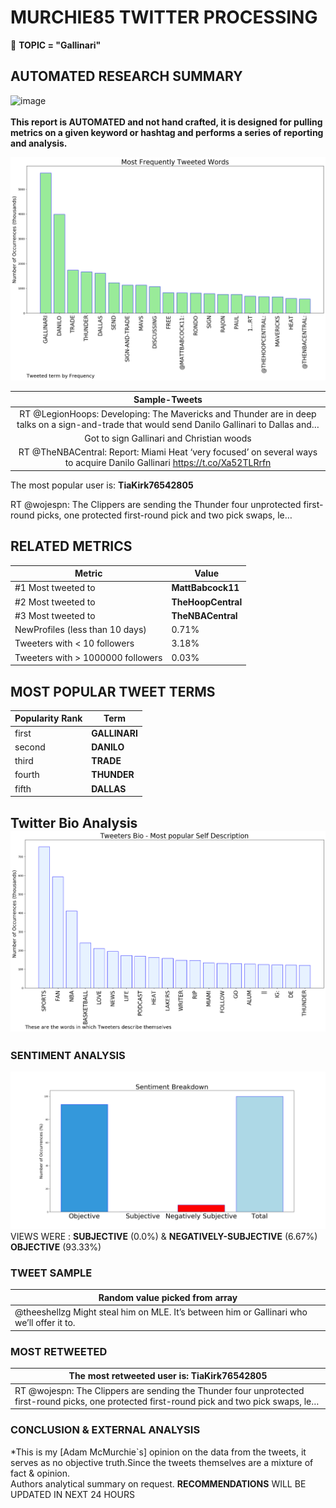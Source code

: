 # MURCHIE85 TWITTER PROCESSING 
&#x1F34E; **TOPIC = "Gallinari"**

## AUTOMATED RESEARCH SUMMARY

![image](https://marketingplatform.google.com/about/static/images/gmp/analytics-smb-benefit.jpg)
<br></br>
<b> This report is AUTOMATED and not hand crafted, it is designed for pulling metrics on a given keyword or hashtag and performs a series of reporting and analysis.</b>



![image](TWEETS.png)



|                **Sample-Tweets**        |
| :-------------: |
| RT @LegionHoops: Developing: The Mavericks and Thunder are in deep talks on a sign-and-trade that would send Danilo Gallinari to Dallas and… |
| Got to sign Gallinari and Christian woods |
| RT @TheNBACentral: Report: Miami Heat ‘very focused’ on several ways to acquire Danilo Gallinari  https://t.co/Xa52TLRrfn |

The most popular user is: **TiaKirk76542805**
<div class="alert alert-block alert-danger"> RT @wojespn: The Clippers are sending the Thunder four unprotected first-round picks, one protected first-round pick and two pick swaps, le…</div>

## RELATED METRICS<br>
| Metric | Value |
| ------------- | ------------- |
| #1 Most tweeted to  | **MattBabcock11** |
| #2 Most tweeted to  | **TheHoopCentral** |
| #3 Most tweeted to  | **TheNBACentral** |
| NewProfiles (less than 10 days) | 0.71%  |
| Tweeters with < 10 followers  | 3.18%|
| Tweeters with > 1000000 followers  | 0.03%  |



## MOST POPULAR TWEET TERMS 


| Popularity Rank  | Term |
| ------------- | ------------- |
| first  | **GALLINARI**  |
| second  | **DANILO**  |
| third  | **TRADE** |
| fourth  | **THUNDER**  |
| fifth  | **DALLAS**  |


## Twitter Bio Analysis![image](BIO.png)
### SENTIMENT ANALYSIS
![image](sentiment.png)
VIEWS WERE : **SUBJECTIVE**  (0.0%) & **NEGATIVELY-SUBJECTIVE** (6.67%) **OBJECTIVE** (93.33%)

### TWEET SAMPLE 
| Random value picked from array |
| ------------- |
|@theeshellzg Might steal him on MLE. It’s between him or Gallinari who we’ll offer it to. |

### MOST RETWEETED 

| The most retweeted user is: **TiaKirk76542805**  |
| ------------- |
| RT @wojespn: The Clippers are sending the Thunder four unprotected first-round picks, one protected first-round pick and two pick swaps, le… |

### CONCLUSION & EXTERNAL ANALYSIS

*This is my [Adam McMurchie`s] opinion on the data from the tweets, it serves as no objective truth.Since the tweets themselves are a mixture of fact & opinion.<br>
Authors analytical summary on request.
**RECOMMENDATIONS** WILL BE UPDATED IN NEXT  24 HOURS <br>